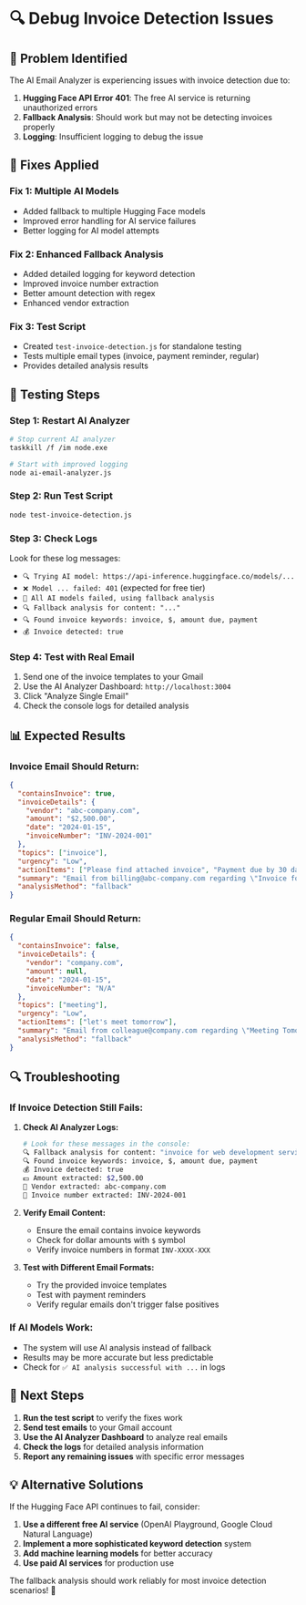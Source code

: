 # 🔍 Debug Invoice Detection Issues

## 🚨 **Problem Identified**

The AI Email Analyzer is experiencing issues with invoice detection due to:

1. **Hugging Face API Error 401**: The free AI service is returning unauthorized errors
2. **Fallback Analysis**: Should work but may not be detecting invoices properly
3. **Logging**: Insufficient logging to debug the issue

## 🔧 **Fixes Applied**

### **Fix 1: Multiple AI Models**
- Added fallback to multiple Hugging Face models
- Improved error handling for AI service failures
- Better logging for AI model attempts

### **Fix 2: Enhanced Fallback Analysis**
- Added detailed logging for keyword detection
- Improved invoice number extraction
- Better amount detection with regex
- Enhanced vendor extraction

### **Fix 3: Test Script**
- Created `test-invoice-detection.js` for standalone testing
- Tests multiple email types (invoice, payment reminder, regular)
- Provides detailed analysis results

## 🧪 **Testing Steps**

### **Step 1: Restart AI Analyzer**
```bash
# Stop current AI analyzer
taskkill /f /im node.exe

# Start with improved logging
node ai-email-analyzer.js
```

### **Step 2: Run Test Script**
```bash
node test-invoice-detection.js
```

### **Step 3: Check Logs**
Look for these log messages:
- `🔍 Trying AI model: https://api-inference.huggingface.co/models/...`
- `❌ Model ... failed: 401` (expected for free tier)
- `🔄 All AI models failed, using fallback analysis`
- `🔍 Fallback analysis for content: "..."`
- `🔍 Found invoice keywords: invoice, $, amount due, payment`
- `💰 Invoice detected: true`

### **Step 4: Test with Real Email**
1. Send one of the invoice templates to your Gmail
2. Use the AI Analyzer Dashboard: `http://localhost:3004`
3. Click "Analyze Single Email"
4. Check the console logs for detailed analysis

## 📊 **Expected Results**

### **Invoice Email Should Return:**
```json
{
  "containsInvoice": true,
  "invoiceDetails": {
    "vendor": "abc-company.com",
    "amount": "$2,500.00",
    "date": "2024-01-15",
    "invoiceNumber": "INV-2024-001"
  },
  "topics": ["invoice"],
  "urgency": "Low",
  "actionItems": ["Please find attached invoice", "Payment due by 30 days"],
  "summary": "Email from billing@abc-company.com regarding \"Invoice for Web Development Services - ABC Company\". Dear Customer, Please find attached invoice #INV-2024-001 for services rendered...",
  "analysisMethod": "fallback"
}
```

### **Regular Email Should Return:**
```json
{
  "containsInvoice": false,
  "invoiceDetails": {
    "vendor": "company.com",
    "amount": null,
    "date": "2024-01-15",
    "invoiceNumber": "N/A"
  },
  "topics": ["meeting"],
  "urgency": "Low",
  "actionItems": ["let's meet tomorrow"],
  "summary": "Email from colleague@company.com regarding \"Meeting Tomorrow - Project Discussion\". Hi team, let's meet tomorrow at 2 PM to discuss the project progress...",
  "analysisMethod": "fallback"
}
```

## 🔍 **Troubleshooting**

### **If Invoice Detection Still Fails:**

1. **Check AI Analyzer Logs:**
   ```bash
   # Look for these messages in the console:
   🔍 Fallback analysis for content: "invoice for web development services..."
   🔍 Found invoice keywords: invoice, $, amount due, payment
   💰 Invoice detected: true
   💵 Amount extracted: $2,500.00
   🏢 Vendor extracted: abc-company.com
   🔢 Invoice number extracted: INV-2024-001
   ```

2. **Verify Email Content:**
   - Ensure the email contains invoice keywords
   - Check for dollar amounts with `$` symbol
   - Verify invoice numbers in format `INV-XXXX-XXX`

3. **Test with Different Email Formats:**
   - Try the provided invoice templates
   - Test with payment reminders
   - Verify regular emails don't trigger false positives

### **If AI Models Work:**
- The system will use AI analysis instead of fallback
- Results may be more accurate but less predictable
- Check for `✅ AI analysis successful with ...` in logs

## 🎯 **Next Steps**

1. **Run the test script** to verify the fixes work
2. **Send test emails** to your Gmail account
3. **Use the AI Analyzer Dashboard** to analyze real emails
4. **Check the logs** for detailed analysis information
5. **Report any remaining issues** with specific error messages

## 💡 **Alternative Solutions**

If the Hugging Face API continues to fail, consider:

1. **Use a different free AI service** (OpenAI Playground, Google Cloud Natural Language)
2. **Implement a more sophisticated keyword detection** system
3. **Add machine learning models** for better accuracy
4. **Use paid AI services** for production use

The fallback analysis should work reliably for most invoice detection scenarios! 🚀 